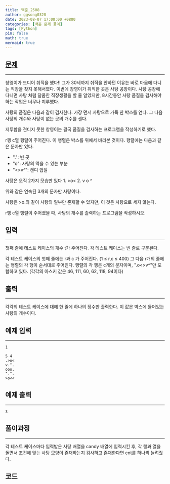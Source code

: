 ```yaml
---
title: 백준_2508
author: ggsong0328
date: 2023-08-07 17:00:00 +0800
categories: [백준 문제 풀이]
tags: [Python]
pin: false
math: true
mermaid: true
---
```


## __[문제](https://www.acmicpc.net/problem/2508)__
***
창영이가 드디어 취직을 했다!! 그가 30세까지 취직을 안하던 이유는 바로 마음에 다니는 직장을 찾지 못해서였다. 이번에 창영이가 취직한 곳은 사탕 공장이다. 사탕 공장에 다니면 사탕 처럼 달콤한 직장생활을 할 줄 알았지만, 8시간동안 사탕 품질을 검사해야 하는 작업은 너무나 지루했다.

사탕의 품질은 다음과 같이 검사한다. 가장 먼저 사탕으로 가득 찬 박스를 연다. 그 다음 사탕의 개수와 사탕이 없는 곳의 개수를 센다.

지루함을 견디지 못한 창영이는 결국 품질을 검사하는 프로그램을 작성하기로 했다.

r행 c열 행렬이 주어진다. 이 행렬은 박스를 위에서 바라본 것이다. 행렬에는 다음과 같은 문자만 있다.

+ ".": 빈 곳
+ "o": 사탕의 먹을 수 있는 부분
+ "<>v^": 캔디 껍질

사탕은 오직 2가지 모습만 있다
    1. >o<
    2. v
       o
       ^
    
위와 같은 연속된 3개의 문자만 사탕이다.

사탕은 >o.와 같이 사탕의 일부만 존재할 수 있지만, 이 것은 사탕으로 세지 않는다.

r행 c열 행렬이 주어졌을 때, 사탕의 개수를 출력하는 프로그램을 작성하시오.

## __입력__
***
첫째 줄에 테스트 케이스의 개수 t가 주어진다. 각 테스트 케이스는 빈 줄로 구분된다.

각 테스트 케이스의 첫째 줄에는 r과 c 가 주어진다. (1 ≤ r,c ≤ 400) 그 다음 r개의 줄에는 행렬의 각 행이 순서대로 주어진다. 행렬의 각 행은 c개의 문자이며, ".o<>v^"만 포함하고 있다. (각각의 아스키 값은 46, 111, 60, 62, 118, 94이다)

## __출력__
***
각각의 테스트 케이스에 대해 한 줄에 하나의 정수만 출력한다. 이 값은 박스에 들어있는 사탕의 개수이다.

## 예제 입력
***
    1

    5 4
    .>o<
    v.^.
    ooo.
    ^.^.
    >o<<

## 예제 출력
***
    3

## __풀이과정__
***
각 테스트 케이스마다 입력받은 사탕 배열을 candy 배열에 입력시킨 후, 각 행과 열을 돌면서 조건에 맞는 사탕 모양이 존재하는지 검사하고 존재한다면 cnt를 하나씩 늘려줬다.

## __코드__
<script src="https://gist.github.com/ggsong0328/c8c34287ca584d1d4dab30d67b3b330e.js"></script>